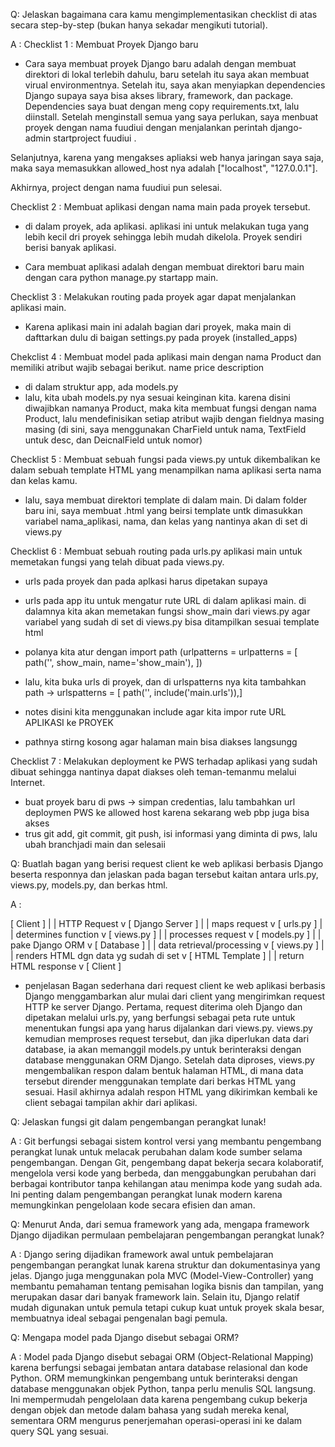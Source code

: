 Q: Jelaskan bagaimana cara kamu mengimplementasikan checklist di atas secara step-by-step (bukan hanya sekadar mengikuti tutorial).

A : 
Checklist 1 : Membuat Proyek Django baru
- Cara saya membuat proyek Django baru adalah dengan membuat direktori di lokal terlebih dahulu, baru setelah itu saya akan membuat virual environmentnya. Setelah itu, saya akan menyiapkan dependencies Django supaya saya bisa akses library, framework, dan package. Dependencies saya buat dengan meng copy requirements.txt, lalu diinstall. Setelah menginstall semua yang saya perlukan, saya menbuat proyek dengan nama fuudiui dengan menjalankan perintah django-admin startproject fuudiui . 

Selanjutnya, karena yang mengakses apliaksi web hanya jaringan saya saja, maka saya memasukkan allowed_host nya adalah ["localhost", "127.0.0.1"]. 

Akhirnya, project dengan nama fuudiui pun selesai.

Checklist 2 : Membuat aplikasi dengan nama main pada proyek tersebut.
- di dalam proyek, ada aplikasi. aplikasi ini untuk melakukan tuga yang lebih kecil dri proyek sehingga lebih mudah dikelola. Proyek sendiri berisi banyak aplikasi. 

- Cara membuat aplikasi adalah dengan membuat direktori baru main dengan cara python manage.py startapp main. 

Checklist 3 :  Melakukan routing pada proyek agar dapat menjalankan aplikasi main.
- Karena aplikasi main ini adalah bagian dari proyek, maka main di dafttarkan dulu di baigan settings.py pada proyek (installed_apps)


Chekclist 4 : Membuat model pada aplikasi main dengan nama Product dan memiliki atribut wajib sebagai berikut.
name
price
description
- di dalam struktur app, ada models.py
- lalu,  kita ubah models.py nya sesuai keinginan kita. karena disini diwajibkan namanya Product, maka kita membuat fungsi dengan nama Product, lalu mendefinisikan setiap atribut wajib dengan fieldnya masing masing (di sini, saya menggunakan CharField untuk nama, TextField untuk desc, dan DeicnalField untuk nomor)

Checklist 5 : Membuat sebuah fungsi pada views.py untuk dikembalikan ke dalam sebuah template HTML yang menampilkan nama aplikasi serta nama dan kelas kamu.
- lalu, saya membuat direktori template di dalam main. Di dalam folder baru ini, saya membuat .html yang beirsi template untk dimasukkan variabel nama_aplikasi, nama, dan kelas yang nantinya akan di set di views.py

Checklist 6 : Membuat sebuah routing pada urls.py aplikasi main untuk memetakan fungsi yang telah dibuat pada views.py.

- urls pada proyek dan pada aplkasi harus dipetakan supaya 
- urls pada app itu untuk mengatur rute URL di dalam aplikasi main. di dalamnya kita akan memetakan fungsi show_main dari views.py agar variabel yang sudah di set di views.py bisa ditampilkan sesuai template html
- polanya kita atur dengan import path (urlpatterns = 
urlpatterns = [
    path('', show_main, name='show_main'),
])

- lalu, kita buka urls di proyek, dan di urlspatterns nya kita tambahkan path ->  urlspatterns = [   path('', include('main.urls')),]

* notes disini kita menggunakan include agar kita impor rute URL APLIKASI ke PROYEK

* pathnya stirng kosong agar halaman main bisa diakses langsungg

Checklist 7 : Melakukan deployment ke PWS terhadap aplikasi yang sudah dibuat sehingga nantinya dapat diakses oleh teman-temanmu melalui Internet.
- buat proyek baru di pws -> simpan credentias, lalu tambahkan url deploymen PWS ke allowed host karena sekarang web pbp juga bisa akses
- trus git add, git commit, git push, isi informasi yang diminta di pws, lalu ubah branchjadi main dan selesaii


Q: Buatlah bagan yang berisi request client ke web aplikasi berbasis Django beserta responnya dan jelaskan pada bagan tersebut kaitan antara urls.py, views.py, models.py, dan berkas html.

A : 

[ Client ] 
     |
     | HTTP Request
     v
[ Django Server ]
     |
     | maps request
     v
[ urls.py ]
     |
     | determines function
     v
[ views.py ]
     |
     | processes request
     v
[ models.py ]
     |
     | pake Django ORM
     v
[ Database ]
     |
     | data retrieval/processing
     v
[ views.py ]
     |
     | renders HTML dgn data yg sudah di set
     v
[ HTML Template ]
     |
     | return HTML response
     v
[ Client ]

- penjelasan 
Bagan sederhana dari request client ke web aplikasi berbasis Django menggambarkan alur mulai dari client yang mengirimkan request HTTP ke server Django. Pertama, request diterima oleh Django dan dipetakan melalui urls.py, yang berfungsi sebagai peta rute untuk menentukan fungsi apa yang harus dijalankan dari views.py. views.py kemudian memproses request tersebut, dan jika diperlukan data dari database, ia akan memanggil models.py untuk berinteraksi dengan database menggunakan ORM Django. Setelah data diproses, views.py mengembalikan respon dalam bentuk halaman HTML, di mana data tersebut dirender menggunakan template dari berkas HTML yang sesuai. Hasil akhirnya adalah respon HTML yang dikirimkan kembali ke client sebagai tampilan akhir dari aplikasi.

Q: Jelaskan fungsi git dalam pengembangan perangkat lunak!

A : Git berfungsi sebagai sistem kontrol versi yang membantu pengembang perangkat lunak untuk melacak perubahan dalam kode sumber selama pengembangan. Dengan Git, pengembang dapat bekerja secara kolaboratif, mengelola versi kode yang berbeda, dan menggabungkan perubahan dari berbagai kontributor tanpa kehilangan atau menimpa kode yang sudah ada. Ini penting dalam pengembangan perangkat lunak modern karena memungkinkan pengelolaan kode secara efisien dan aman.

Q: Menurut Anda, dari semua framework yang ada, mengapa framework Django dijadikan permulaan pembelajaran pengembangan perangkat lunak?

A : Django sering dijadikan framework awal untuk pembelajaran pengembangan perangkat lunak karena struktur dan dokumentasinya yang jelas. Django juga menggunakan pola MVC (Model-View-Controller) yang membantu pemahaman tentang pemisahan logika bisnis dan tampilan, yang merupakan dasar dari banyak framework lain. Selain itu, Django relatif mudah digunakan untuk pemula tetapi cukup kuat untuk proyek skala besar, membuatnya ideal sebagai pengenalan bagi pemula.


Q: Mengapa model pada Django disebut sebagai ORM?

A : Model pada Django disebut sebagai ORM (Object-Relational Mapping) karena berfungsi sebagai jembatan antara database relasional dan kode Python. ORM memungkinkan pengembang untuk berinteraksi dengan database menggunakan objek Python, tanpa perlu menulis SQL langsung. Ini mempermudah pengelolaan data karena pengembang cukup bekerja dengan objek dan metode dalam bahasa yang sudah mereka kenal, sementara ORM mengurus penerjemahan operasi-operasi ini ke dalam query SQL yang sesuai.